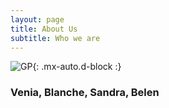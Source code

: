 ```yaml
---
layout: page
title: About Us
subtitle: Who we are
---
```

![GP](https://www.google.com/search?q=greenpeace&source=lnms&tbm=isch&sa=X&ved=2ahUKEwin39jUzNv0AhUVRuUKHRXICuEQ_AUoAXoECAIQAw&biw=1440&bih=678&dpr=2#imgrc=mmI3hbwKk3mDlM){: .mx-auto.d-block :}
### Venia,  Blanche, Sandra, Belen 


